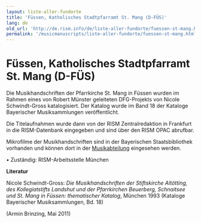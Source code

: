 ```yaml
---
layout: liste-aller-fundorte
title: 'Füssen, Katholisches Stadtpfarramt St. Mang (D-FÜS)'
lang: de
old_url: 'http://de.rism.info/de/liste-aller-fundorte/fuessen-st-mang.html'
permalink: '/musicmanuscripts/liste-aller-fundorte/fuessen-st-mang.html'
---
```



# Füssen, Katholisches Stadtpfarramt St. Mang (D-FÜS)

Die Musikhandschriften der Pfarrkirche St. Mang in Füssen wurden im Rahmen eines von Robert Münster geleiteten DFG-Projekts von Nicole Schwindt-Gross katalogisiert. Der Katalog wurde im Band 18 der Kataloge Bayerischer Musiksammlungen veröffentlicht.

Die Titelaufnahmen wurde dann von der RISM Zentralredaktion in Frankfurt in die RISM-Datenbank eingegeben und sind über den RISM OPAC abrufbar.

Mikrofilme der Musikhandschriften sind in der Bayerischen Staatsbibliothek vorhanden und können dort in der [Musikabteilung](https://www.bsb-muenchen.de/sammlungen/musik/ "Opens external link in new window") eingesehen werden.

• Zuständig: RISM-Arbeitsstelle München

**Literatur**

Nicole Schwindt-Gross: _Die Musikhandschriften der Stiftskirche Altötting, des Kollegiatstifts Landshut und der Pfarrkirchen Beuerberg, Schnaitsee und St. Mang in Füssen: thematischer Katalog_,&nbsp;München 1993 (Kataloge Bayerischer Musiksammlungen, Bd. 18)

(Armin Brinzing, Mai 2011)

